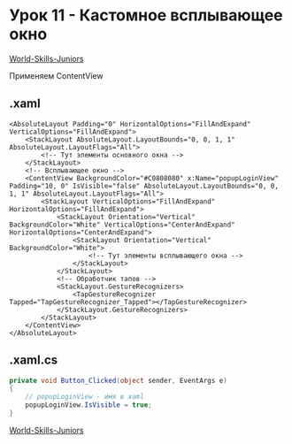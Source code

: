 # Урок 11 - Кастомное всплывающее окно

[World-Skills-Juniors](https://pavlenkodr.github.io/World-Skills-Juniors/)

Применяем ContentView

## .xaml

```xaml
<AbsoluteLayout Padding="0" HorizontalOptions="FillAndExpand" VerticalOptions="FillAndExpand">
	<StackLayout AbsoluteLayout.LayoutBounds="0, 0, 1, 1" AbsoluteLayout.LayoutFlags="All">
		<!-- Тут элементы основного окна -->
	</StackLayout>
	<!-- Всплывающее окно -->
	<ContentView BackgroundColor="#C0808080" x:Name="popupLoginView" Padding="10, 0" IsVisible="false" AbsoluteLayout.LayoutBounds="0, 0, 1, 1" AbsoluteLayout.LayoutFlags="All">
		<StackLayout VerticalOptions="FillAndExpand" HorizontalOptions="FillAndExpand">
			<StackLayout Orientation="Vertical" BackgroundColor="White" VerticalOptions="CenterAndExpand" HorizontalOptions="CenterAndExpand">
				<StackLayout Orientation="Vertical" BackgroundColor="White">
					<!-- Тут элементы всплывающего окна -->
				</StackLayout>
			</StackLayout>
			<!-- Обработчик тапов -->
			<StackLayout.GestureRecognizers>
				<TapGestureRecognizer Tapped="TapGestureRecognizer_Tapped"></TapGestureRecognizer>
			</StackLayout.GestureRecognizers>
		</StackLayout>
	</ContentView>
</AbsoluteLayout>
```

## .xaml.cs

```cs
private void Button_Clicked(object sender, EventArgs e)
{
	// popupLoginView - имя в xaml
	popupLoginView.IsVisible = true;
}
```

[World-Skills-Juniors](https://pavlenkodr.github.io/World-Skills-Juniors/)